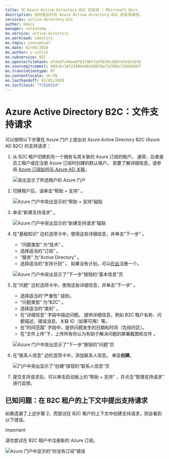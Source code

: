 ```yaml
---
title: 对 Azure Active Directory B2C 的支持 | Microsoft Docs
description: 如何提出针对 Azure Active Directory B2C 的支持请求。
services: active-directory-b2c
author: mmacy
manager: celestedg
ms.service: active-directory
ms.workload: identity
ms.topic: conceptual
ms.date: 02/04/2020
ms.author: v-junlch
ms.subservice: B2C
ms.openlocfilehash: afdad7c49ae0781f9bf7a5fbf8cdb87e591b16f6
ms.sourcegitcommit: 888cbc10f2348de401d4839a732586cf266883bf
ms.translationtype: HT
ms.contentlocale: zh-CN
ms.lasthandoff: 02/05/2020
ms.locfileid: "77028314"
---
```

# <a name="azure-active-directory-b2c-file-support-requests"></a>Azure Active Directory B2C：文件支持请求
可以按照以下步骤在 Azure 门户上提出对 Azure Active Directory B2C (Azure AD B2C) 的支持请求：

1. 从 B2C 租户切换到另一个拥有与其关联的 Azure 订阅的租户。 通常，后者是员工租户或在注册 Azure 订阅时创建的默认租户。 若要了解详细信息，请参阅 [Azure 订阅如何与 Azure AD 关联](../active-directory/fundamentals/active-directory-how-subscriptions-associated-directory.md)。

    ![突出显示了所选租户的 Azure 门户](./media/support-options/support-switch-dir.png)

1. 切换租户后，请单击“帮助 + 支持”  。

    ![Azure 门户中突出显示的“帮助 + 支持”磁贴](./media/support-options/support-support.png)

1. 单击“新建支持请求”  。

    ![Azure 门户中突出显示的“新建支持请求”磁贴](./media/support-options/support-new.png)

1. 在“基础知识”  边栏选项卡中，使用这些详细信息，并单击“下一步”  。

    * “问题类型”  为“技术”  。
    * 选择适当的“订阅”  。
    * “服务”  为“Active Directory”  。
    * 选择适当的“支持计划”  。 如果没有计划，可以[在此](https://www.azure.cn/support/plans/)注册一个。

     ![Azure 门户中突出显示了“下一步”按钮的“基本信息”页](./media/support-options/support-basics.png)

1. 在“问题”  边栏选项卡中，使用这些详细信息，并单击“下一步”  。

    * 选择适当的“严重性”  级别。
    * “问题类型”  为“B2C”  。
    * 选择适当的“类别”  。
    * 在“详细信息”  字段中描述问题。 提供详细信息，例如 B2C 租户名称、问题描述、错误消息、关联 ID（如果可用）等。
    * 在“时间范围”  字段中，提供问题发生的日期和时间（包括时区）。
    * 在“文件上传”下，上传所有你认为有助于解决问题的屏幕截图和文件  。

     ![Azure 门户中突出显示了“下一步”按钮的“问题”页](./media/support-options/support-problem.png)

1. 在“联系人信息”  边栏选项卡中，添加联系人信息。 单击**创建**。

    ![门户中突出显示了“创建”按钮的“联系人信息”页](./media/support-options/support-contact.png)

1. 提交支持请求后，可以单击启动板上的“帮助 + 支持”  ，并点击“管理支持请求”  进行监控。

## <a name="known-issue-filing-a-support-request-in-the-context-of-a-b2c-tenant"></a>已知问题：在 B2C 租户的上下文中提出支持请求

如果遗漏了上述步骤 2，而尝试在 B2C 租户的上下文中创建支持请求，则会看到以下错误。

> [!IMPORTANT]
> 请勿尝试在 B2C 租户中注册新的 Azure 订阅。

![Azure 门户中显示的“你没有订阅”错误](./media/support-options/support-no-sub.png)

